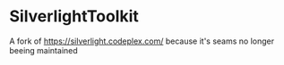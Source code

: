 SilverlightToolkit
==================

A fork of https://silverlight.codeplex.com/ because it's seams no longer beeing maintained
